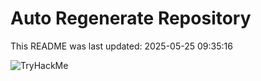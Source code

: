 # Auto Regenerate Repository

This README was last updated: 2025-05-25 09:35:16

 ![TryHackMe](https://tryhackme.com/badge/533634)